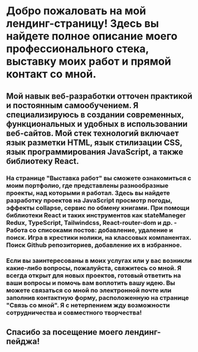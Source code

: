 # Добро пожаловать на мой лендинг-страницу! Здесь вы найдете полное описание моего профессионального стека, выставку моих работ и прямой контакт со мной.

## Мой навык веб-разработки отточен практикой и постоянным самообучением. Я специализируюсь в создании современных, функциональных и удобных в использовании веб-сайтов. Мой стек технологий включает язык разметки HTML, язык стилизации CSS, язык программирования JavaScript, а также библиотеку React.

### На странице "Выставка работ" вы сможете ознакомиться с моим портфолио, где представлены разнообразные проекты, над которыми я работал. Здесь вы найдете разработку проектов на JavaScript просмотр погоды, эффекты collapse, сервис по обмену книгами. При помощи библиотеки React и таких инструментов как stateManeger Redux, TypeScript, Tailwindcss, React-router-dom и др. - Работа со списоками постов: добавление, удаление и поиск. Игра в крестики нолики, на классовых компанентах. Поиск Github репозиториев, добавление их в избранное.

### Если вы заинтересованы в моих услугах или у вас возникли какие-либо вопросы, пожалуйста,  свяжитесь со мной. Я всегда открыт для новых проектов, готовый ответить на ваши вопросы и помочь вам воплотить вашу идею. Вы можете связаться со мной по электронной почте или заполнив контактную форму, расположенную на странице "Связь со мной". Я с нетерпением жду возможности сотрудничества и совместного творчества!

## Спасибо за посещение моего лендинг-пейджа!